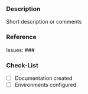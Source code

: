 ### Description

Short description or comments

### Reference

Issues: ###

### Check-List

- [ ] Documentation created
- [ ] Environments configured
